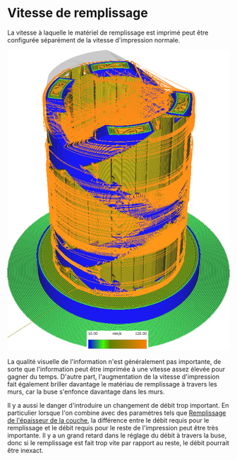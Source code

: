 Vitesse de remplissage
====
La vitesse à laquelle le matériel de remplissage est imprimé peut être configurée séparément de la vitesse d'impression normale.

![Diverses structures imprimées à des vitesses différentes](../../../articles/images/speed_difference.png)

La qualité visuelle de l'information n'est généralement pas importante, de sorte que l'information peut être imprimée à une vitesse assez élevée pour gagner du temps. D'autre part, l'augmentation de la vitesse d'impression fait également briller davantage le matériau de remplissage à travers les murs, car la buse s'enfonce davantage dans les murs.

Il y a aussi le danger d'introduire un changement de débit trop important. En particulier lorsque l'on combine avec des paramètres tels que [Remplissage de l'épaisseur de la couche](../infill/infill_sparse_thickness.md), la différence entre le débit requis pour le remplissage et le débit requis pour le reste de l'impression peut être très importante. Il y a un grand retard dans le réglage du débit à travers la buse, donc si le remplissage est fait trop vite par rapport au reste, le débit pourrait être inexact.
